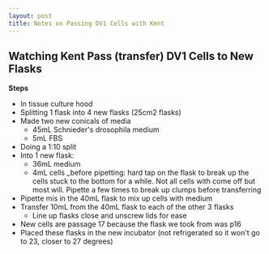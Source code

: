 ```yaml
---
layout: post
title: Notes on Passing DV1 Cells with Kent
---
```


## Watching Kent Pass (transfer) DV1 Cells to New Flasks

**Steps**
- In tissue culture hood
- Splitting 1 flask into 4 new flasks (25cm2 flasks)
- Made two new conicals of media
  - 45mL Schnieder's drosophila medium
  - 5mL FBS
- Doing a 1:10 split
- Into 1 new flask:
  - 36mL medium
  - 4mL cells _before pipetting: hard tap on the flask to break up the cells stuck to the bottom for a while. Not all cells with come off but most will. Pipette a few times to break up clumps before transferring
- Pipette mis in the 40mL flask to mix up cells with medium
- Transfer 10mL from the 40mL flask to each of the other 3 flasks
  - Line up flasks close and unscrew lids for ease
- New cells are passage 17 because the flask we took from was p16
- Placed these flasks in the new incubator (not refrigerated so it won't go to 23, closer to 27 degrees)
